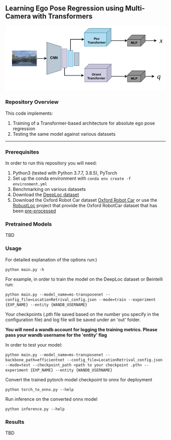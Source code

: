 ## Learning Ego Pose Regression using Multi-Camera with Transformers

![Model architecture](assets/apr-tranformer.drawio.png)


### Repository Overview 

This code implements:

1. Training of a Transformer-based architecture for absolute ego pose regression
2. Testing the same model against various datasets 


---

### Prerequisites

In order to run this repository you will need:

1. Python3 (tested with Python 3.7.7, 3.8.5), PyTorch
2. Set up the conda environment with ```conda env create -f environment.yml```
3. Benchmarking on various datasets
3. Download the [DeepLoc dataset](http://deeploc.cs.uni-freiburg.de/)
4. Download the Oxford Robot Car dataset [Oxford Robot Car](https://robotcar-dataset.robots.ox.ac.uk/) or use the [RobustLoc](https://github.com/sijieaaa/RobustLoc) project that provide the Oxford RobotCar dataset that has been [pre-processed](https://github.com/sijieaaa/RobustLoc) 


### Pretrained Models 
TBD

### Usage

  For detailed explanation of the options run:)
  ```
  python main.py -h
  ```
  For example, in order to train the model on the DeepLoc dataset or Beintelli run: 
  ```
python main.py --model_name=ms-transposenet --config_file=LocationRetrival_config.json --mode=train --experiment {EXP_NAME} --entity {WANDB_USERNAME}
  ```
  Your checkpoints (.pth file saved based on the number you specify in the configuration file) and log file
  will be saved under an 'out' folder.

  **You will need a wandb account for logging the training metrics. Please pass your wandb username for the 'entity' flag**

  
  
  In order to test your model:
  ```
  python main.py --model_name=ms-transposenet --backbone_path=efficientnet --config_file=LocationRetrival_config.json --mode=test --checkpoint_path <path to your checkpoint .pth> --experiment {EXP_NAME} --entity {WANDB_USERNAME}
  ```

  Convert the trained pytorch model checkpoint to onnx for deployment
  ```
  python torch_to_onnx.py --help

  ```
  Run inference on the converted onnx model
  
  ```
  python inference.py --help

  ```

  
  
### Results

TBD
  
